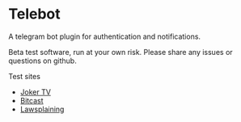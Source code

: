 # Telebot

A telegram bot plugin for authentication and notifications. 

Beta test software, run at your own risk. Please share any issues or questions on github.

Test sites
* [Joker TV](https://the.jokertv.eu)
* [Bitcast](https://bitcast.online)
* [Lawsplaining](https://lawsplaining.peertube.biz)

